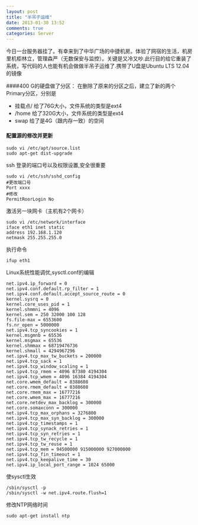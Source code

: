 ```yaml
---
layout: post
title: "半吊子运维"
date: 2013-01-30 13:52
comments: true
categories: Server
---
```

今日一台服务器挂了。有幸来到了中华广场的中捷机房。体验了网宿的生活，机房里机柜林立，管理森严（无数保安与监控）。关键是又冷又吵.此行目的给它重装了系统，写代码的人也能有机会做做半吊子运维了.携带了U盘是Ubuntu LTS 12.04的镜像

####400 G的硬盘做了分区：
在删除了原来的分区之后，建立了新的两个Primary分区，分别是
+ 挂载点/ 给了76G大小，文件系统的类型是ext4
+ /home 给了320G大小，文件系统的类型是ext4
+ swap 给了是4G（跟内存一致）的空间

#### 配置源的修改并更新

```
sudo vi /etc/apt/source.list
sudo apt-get dist-upgrade
```
ssh 登录的端口号以及权限设置,安全很重要

```
sudo vi /etc/ssh/sshd_config
#更改端口号
Port xxxx
#修改
PermitRoorLogin No
```

激活另一块网卡（主机有2个网卡）

```
sudo vi /etc/network/interface
iface eth1 inet static
address 192.168.1.120
netmask 255.255.255.0
```

执行命令 

```
ifup eth1
```

Linux系统性能调优,sysctl.conf的编辑

```
net.ipv4.ip_forward = 0
net.ipv4.conf.default.rp_filter = 1
net.ipv4.conf.default.accept_source_route = 0
kernel.sysrq = 0
kernel.core_uses_pid = 1
kernel.shmmni = 4096
kernel.sem = 250 32000 100 128
fs.file-max = 6553600
fs.nr_open = 5000000
net.ipv4.tcp_syncookies = 1
kernel.msgmnb = 65536
kernel.msgmax = 65536
kernel.shmmax = 68719476736
kernel.shmall = 4294967296
net.ipv4.tcp_max_tw_buckets = 200000
net.ipv4.tcp_sack = 1
net.ipv4.tcp_window_scaling = 1
net.ipv4.tcp_rmem = 4096 87380 4194304
net.ipv4.tcp_wmem = 4096 16384 4194304
net.core.wmem_default = 8388608
net.core.rmem_default = 8388608
net.core.rmem_max = 16777216
net.core.wmem_max = 16777216
net.core.netdev_max_backlog = 300000
net.core.somaxconn = 300000
net.ipv4.tcp_max_orphans = 3276800
net.ipv4.tcp_max_syn_backlog = 300000
net.ipv4.tcp_timestamps = 1
net.ipv4.tcp_synack_retries = 1
net.ipv4.tcp_syn_retries = 1
net.ipv4.tcp_tw_recycle = 1
net.ipv4.tcp_tw_reuse = 1
net.ipv4.tcp_mem = 94500000 915000000 927000000
net.ipv4.tcp_fin_timeout = 1
net.ipv4.tcp_keepalive_time = 30
net.ipv4.ip_local_port_range = 1024 65000
```

使sysctl生效

```
/sbin/sysctl -p
/sbin/sysctl -w net.ipv4.route.flush=1
```

修改NTP网络时间

```
sudo apt-get install ntp
```









